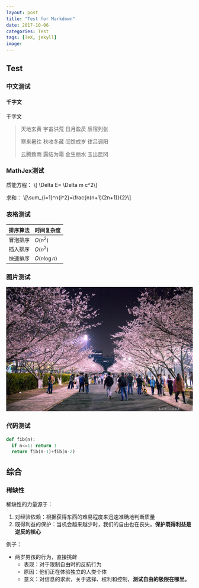 ```yaml
---
layout: post
title: "Test for Markdown"
date: 2017-10-06
categories: Test
tags: [TeX, jekyll]
image: 
---
```


## Test

### 中文测试

#### 千字文

千字文

> 天地玄黄 宇宙洪荒 日月盈昃 辰宿列张
>
> 寒来暑往 秋收冬藏 闰馀成岁 律吕调阳
>
> 云腾致雨 露结为霜 金生丽水 玉出昆冈

### MathJex测试

质能方程：
\\[ \Delta E= \Delta m c^2\\]

求和：
\\[\sum_{i=1}^n{i^2}=\frac{n(n+1)(2n+1)}{2}\\]


### 表格测试

|排序算法|时间复杂度|
|---|---|
|冒泡排序|$O(n^2)$|
|插入排序|$O(n^2)$|
|快速排序|$O(n \log n)$|

### 图片测试

![测试图片](/assets/images/post/yinhuajie1.jpg)

### 代码测试

```python
def fib(n):
  if n<=1: return 1
  return fib(n-1)+fib(n-2)

```

## 综合

### 稀缺性

稀缺性的力量源于：
1. 对经验依赖：根据获得东西的难易程度来迅速准确地判断质量
2. 既得利益的保护：当机会越来越少时，我们的自由也在丧失，**保护既得利益是逆反的核心**

例子：

* 两岁男孩的行为，直接挑衅
    * 表现：对于限制自由时的反抗行为
    * 原因：他们正在体验独立的人类个体
    * 意义：对信息的求索，关于选择、权利和控制，**测试自由的极限在哪里。**


